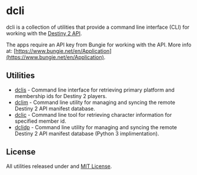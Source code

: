 # dcli

dcli is a collection of utilities that provide a command line interface (CLI) for working with the [Destiny 2 API](https://github.com/Bungie-net/api). 

The apps require an API key from Bungie for working with the API. More info at: [https://www.bungie.net/en/Application](https://www.bungie.net/en/Application).

## Utilities

* [dclis](https://github.com/mikechambers/dcli/tree/main/src/dclis) - Command line interface for retrieving primary platform and membership ids for Destiny 2 players.
* [dclim](https://github.com/mikechambers/dcli/tree/main/src/dclim) - Command line utility for managing and syncing the remote Destiny 2 API manifest database.
* [dclic](https://github.com/mikechambers/dcli/tree/main/src/dclic) - Command line tool for retrieving character information for specified member id.
* [dclidp](https://github.com/mikechambers/dcli/tree/main/src/dclidp) - Command line utility for managing and syncing the remote Destiny 2 API manifest database (Python 3 implimentation).

## License

All utilities released under and [MIT License](LICENSE.md).
